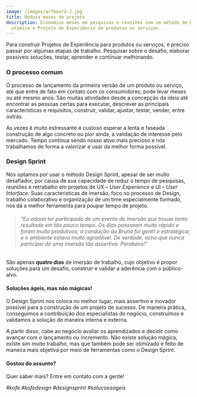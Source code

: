 ```yaml
---
image: /images/artboard-2.jpg
title: Reduza meses de projeto
description: Economize meses em pesquisas e reuniões com um método de Design que
  otimiza o Projeto de Experiência de produtos ou serviços.
---
```

Para construir Projetos de Experiência para produtos ou serviços, é preciso passar por algumas etapas de trabalho. Pesquisar sobre o desafio, elaborar possíveis soluções, testar, aprender e continuar melhorando. 

### O processo comum

O processo de lançamento da primeira versão de um produto ou serviço, até que entre de fato em contato com os consumidores, pode levar meses ou até mesmo anos. São muitas atividades desde a concepção da ideia até encontrar as pessoas certas para executar, descrever as principais características e requisitos, construir, validar, ajustar, testar, vender, entre outras. 

As vezes é muito estressante e custoso esperar a lenta e faseada construção de algo concreto ou pior ainda, a validação de interesse pelo mercado. Tempo continua sendo nosso ativo mais precioso e nós trabalhamos de forma a valorizar e usar da melhor forma possível.

### Design Sprint

Nós optamos por usar o método Design Sprint, apesar de ser muito desafiador, por causa de sua capacidade de reduz o tempo de pesquisas, reuniões e retrabalho em projetos de UX – *User Experience* e UI – *User Interface*. Suas características de imersão, foco no processo de Design, trabalho colaborativo e organização de um time especialmente formado, nos dá a melhor ferramenta para poupar tempo de projeto.

> ###### *"Eu adorei ter participado de um evento de imersão que trouxe tanto resultado em tão pouco tempo. Os dias passaram muito rápido e foram muito produtivos; a condução da Bruna foi gentil e estratégica; e o ambiente estava muito agradável. De verdade, acho que nunca participei de uma imersão tão assertiva. Parabéns!"*

São apenas **quatro dias** de imersão de trabalho, cujo objetivo é propor soluções para um desafio, construir e validar a aderência com o público-alvo. 

#### Soluções ágeis, mas não mágicas!

O Design Sprint nos coloca no melhor lugar, mais assertivo e inovador possível para a construção de um projeto de sucesso. De maneira prática, conseguimos a contribuição dos especialistas do negócio, construímos e validamos a solução de maneira interna e externa.

A partir disso, cabe ao negócio avaliar os aprendizados e decidir como avançar com o lançamento ou incremento. Não existe solução mágica, existe sim muito trabalho, mas que também pode ser otimizado e feito de maneira mais objetiva por meio de ferramentas como o Design Sprint.

#### **Gostou do assunto?**

Quer saber mais? Entre em contato com a gente!

*\#kofe #kofedesign #designsprint #solucoesageis*